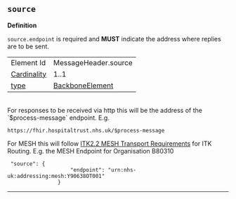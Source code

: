## `source`

<b>Definition</b><br>

`source.endpoint` is required and **MUST** indicate the address where replies are to be sent.

| | |
|----|----|
|Element Id|MessageHeader.source|
|[Cardinality](https://www.hl7.org/fhir/conformance-rules.html#cardinality)|1..1|
|[type](https://www.hl7.org/fhir/datatypes.html)|[BackboneElement](https://www.hl7.org/fhir/datatypes.html#BackboneElement)|

<br/>
For responses to be received via http this will be the address of the `$process-message` endpoint. E.g.

```
https://fhir.hospitaltrust.nhs.uk/$process-message
```

For MESH this will follow [ITK2.2 MESH Transport Requirements](https://data.developer.nhs.uk/architecture/itk/Docs/ITK%20MESH%20Transport%20%20Requirements.pdf) for ITK Routing. E.g. the MESH Endpoint for Organisation B80310 

```
 "source": {
                    "endpoint": "urn:nhs-uk:addressing:mesh:Y90638OT001"
                }
```

 ---